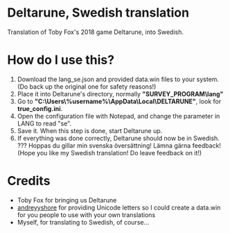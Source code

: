 # Deltarune, Swedish translation
Translation of Toby Fox's 2018 game Deltarune, into Swedish.

# How do I use this?
1. Download the lang_se.json and provided data.win files to your system. (Do back up the original one for safety reasons!)
2. Place it into Deltarune's directory, normally <b>"SURVEY_PROGRAM\lang"</b>
3. Go to <b>"C:\Users\\%username%\AppData\Local\DELTARUNE"</b>, look for <b>true_config.ini</b>.
4. Open the configuration file with Notepad, and change the parameter in LANG to read "se".
5. Save it. When this step is done, start Deltarune up.
6. If everything was done correctly, Deltarune should now be in Swedish.
??? Hoppas du gillar min svenska översättning! Lämna gärna feedback! (Hope you like my Swedish translation! Do leave feedback on it!)



# Credits
* Toby Fox for bringing us Deltarune
* [andreyyshore](https://www.reddit.com/user/andreyyshore/comments/a8851l/deltarune_unicode_test_1/) for providing Unicode letters so I could create a data.win for you people to use with your own translations
* Myself, for translating to Swedish, of course...
